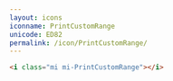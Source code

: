 ```yaml
---
layout: icons
iconname: PrintCustomRange
unicode: ED82
permalink: /icon/PrintCustomRange/
---
```


``` html
<i class="mi mi-PrintCustomRange"></i>
```
